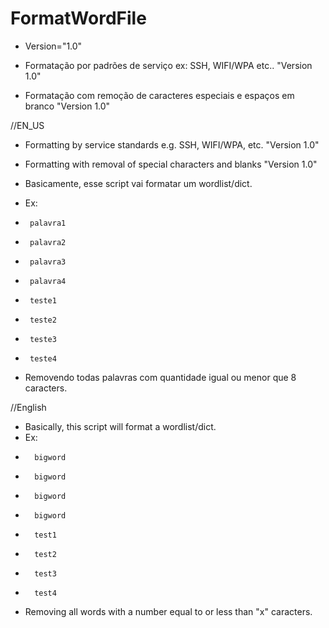 # FormatWordFile


+ Version="1.0"

+ Formatação por padrões de serviço ex: SSH, WIFI/WPA etc.. "Version 1.0"
+ Formatação com remoção de caracteres especiais e espaços em branco "Version 1.0"

//EN_US

+ Formatting by service standards e.g. SSH, WIFI/WPA, etc. "Version 1.0"
+ Formatting with removal of special characters and blanks "Version 1.0"


+ Basicamente, esse script vai formatar um wordlist/dict.
+ Ex:
+      palavra1
+      palavra2
+      palavra3
+      palavra4
+      teste1
+      teste2
+      teste3
+      teste4

+ Removendo todas palavras com quantidade igual ou menor que 8 caracters.

//English

+ Basically, this script will format a wordlist/dict. 
+ Ex: 
+       bigword
+       bigword
+       bigword
+       bigword
+       test1
+       test2
+       test3
+       test4
       
+ Removing all words with a number equal to or less than "x" caracters.

